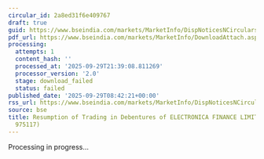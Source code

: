 ```yaml
---
circular_id: 2a8ed31f6e409767
draft: true
guid: https://www.bseindia.com/markets/MarketInfo/DispNoticesNCirculars.aspx?Noticeid={355894F1-3828-469B-84A9-200B9484E151}&noticeno=20250929-14&dt=09/29/2025&icount=14&totcount=87&flag=0
pdf_url: https://www.bseindia.com/markets/MarketInfo/DownloadAttach.aspx?id=20250929-14&attachedId=
processing:
  attempts: 1
  content_hash: ''
  processed_at: '2025-09-29T21:39:08.811269'
  processor_version: '2.0'
  stage: download_failed
  status: failed
published_date: '2025-09-29T08:42:21+00:00'
rss_url: https://www.bseindia.com/markets/MarketInfo/DispNoticesNCirculars.aspx?Noticeid={355894F1-3828-469B-84A9-200B9484E151}&noticeno=20250929-14&dt=09/29/2025&icount=14&totcount=87&flag=0
source: bse
title: Resumption of Trading in Debentures of ELECTRONICA FINANCE LIMITED (Scrip Code
  975117)
---
```


Processing in progress...